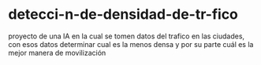 # detecci-n-de-densidad-de-tr-fico
proyecto de una IA en la cual se tomen datos del trafico en las ciudades, con esos datos determinar cual es la menos densa y por su parte cuál es la mejor manera de movilización 
